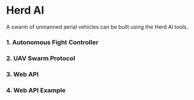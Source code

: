 # Herd AI
A swarm of unmanned aerial vehicles can be built using the Herd AI tools.

### 1. Autonomous Fight Controller 
### 2. UAV Swarm Protocol
### 3. Web API
### 4. Web API Example

